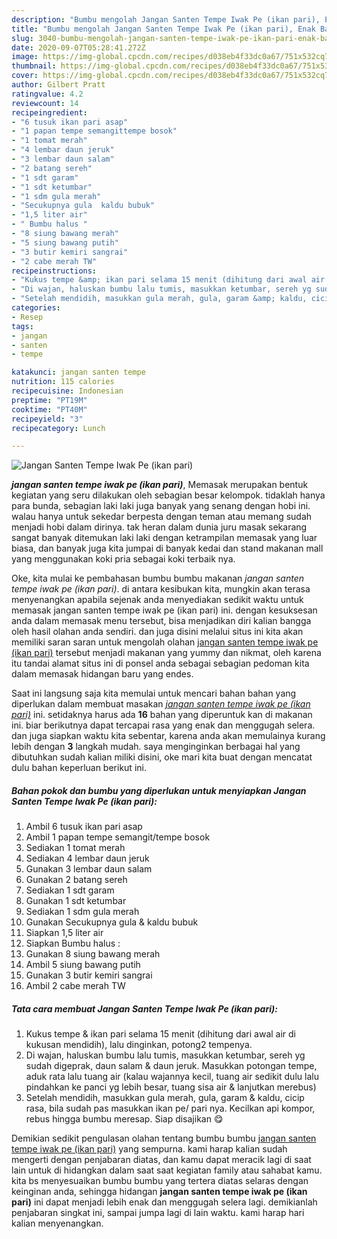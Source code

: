 ```yaml
---
description: "Bumbu mengolah Jangan Santen Tempe Iwak Pe (ikan pari), Enak Banget"
title: "Bumbu mengolah Jangan Santen Tempe Iwak Pe (ikan pari), Enak Banget"
slug: 3040-bumbu-mengolah-jangan-santen-tempe-iwak-pe-ikan-pari-enak-banget
date: 2020-09-07T05:28:41.272Z
image: https://img-global.cpcdn.com/recipes/d038eb4f33dc0a67/751x532cq70/jangan-santen-tempe-iwak-pe-ikan-pari-foto-resep-utama.jpg
thumbnail: https://img-global.cpcdn.com/recipes/d038eb4f33dc0a67/751x532cq70/jangan-santen-tempe-iwak-pe-ikan-pari-foto-resep-utama.jpg
cover: https://img-global.cpcdn.com/recipes/d038eb4f33dc0a67/751x532cq70/jangan-santen-tempe-iwak-pe-ikan-pari-foto-resep-utama.jpg
author: Gilbert Pratt
ratingvalue: 4.2
reviewcount: 14
recipeingredient:
- "6 tusuk ikan pari asap"
- "1 papan tempe semangittempe bosok"
- "1 tomat merah"
- "4 lembar daun jeruk"
- "3 lembar daun salam"
- "2 batang sereh"
- "1 sdt garam"
- "1 sdt ketumbar"
- "1 sdm gula merah"
- "Secukupnya gula  kaldu bubuk"
- "1,5 liter air"
- " Bumbu halus "
- "8 siung bawang merah"
- "5 siung bawang putih"
- "3 butir kemiri sangrai"
- "2 cabe merah TW"
recipeinstructions:
- "Kukus tempe &amp; ikan pari selama 15 menit (dihitung dari awal air di kukusan mendidih), lalu dinginkan, potong2 tempenya."
- "Di wajan, haluskan bumbu lalu tumis, masukkan ketumbar, sereh yg sudah digeprak, daun salam &amp; daun jeruk. Masukkan potongan tempe, aduk rata lalu tuang air (kalau wajannya kecil, tuang air sedikit dulu lalu pindahkan ke panci yg lebih besar, tuang sisa air &amp; lanjutkan merebus)"
- "Setelah mendidih, masukkan gula merah, gula, garam &amp; kaldu, cicip rasa, bila sudah pas masukkan ikan pe/ pari nya. Kecilkan api kompor, rebus hingga bumbu meresap. Siap disajikan 😋"
categories:
- Resep
tags:
- jangan
- santen
- tempe

katakunci: jangan santen tempe 
nutrition: 115 calories
recipecuisine: Indonesian
preptime: "PT19M"
cooktime: "PT40M"
recipeyield: "3"
recipecategory: Lunch

---
```



![Jangan Santen Tempe Iwak Pe (ikan pari)](https://img-global.cpcdn.com/recipes/d038eb4f33dc0a67/751x532cq70/jangan-santen-tempe-iwak-pe-ikan-pari-foto-resep-utama.jpg)

<b><i>jangan santen tempe iwak pe (ikan pari)</i></b>, Memasak merupakan bentuk kegiatan yang seru dilakukan oleh sebagian besar kelompok. tidaklah hanya para bunda, sebagian laki laki juga banyak yang senang dengan hobi ini. walau hanya untuk sekedar berpesta dengan teman atau memang sudah menjadi hobi dalam dirinya. tak heran dalam dunia juru masak sekarang sangat banyak ditemukan laki laki dengan ketrampilan memasak yang luar biasa, dan banyak juga kita jumpai di banyak kedai dan stand makanan mall yang menggunakan koki pria sebagai koki terbaik nya.

Oke, kita mulai ke pembahasan bumbu bumbu makanan <i>jangan santen tempe iwak pe (ikan pari)</i>. di antara kesibukan kita, mungkin akan terasa menyenangkan apabila sejenak anda menyediakan sedikit waktu untuk memasak jangan santen tempe iwak pe (ikan pari) ini. dengan kesuksesan anda dalam memasak menu tersebut, bisa menjadikan diri kalian bangga oleh hasil olahan anda sendiri. dan juga disini melalui situs ini kita akan memiliki saran saran untuk mengolah olahan <u>jangan santen tempe iwak pe (ikan pari)</u> tersebut menjadi makanan yang yummy dan nikmat, oleh karena itu tandai alamat situs ini di ponsel anda sebagai sebagian pedoman kita dalam memasak hidangan baru yang endes.




Saat ini langsung saja kita memulai untuk mencari bahan bahan yang diperlukan dalam membuat masakan <u><i>jangan santen tempe iwak pe (ikan pari)</i></u> ini. setidaknya harus ada <b>16</b> bahan yang diperuntuk kan di makanan ini. biar berikutnya dapat tercapai rasa yang enak dan menggugah selera. dan juga siapkan waktu kita sebentar, karena anda akan memulainya kurang lebih dengan <b>3</b> langkah mudah. saya menginginkan berbagai hal yang dibutuhkan sudah kalian miliki disini, oke mari kita buat dengan mencatat dulu bahan keperluan berikut ini.

<!--inarticleads1-->

##### Bahan pokok dan bumbu yang diperlukan untuk menyiapkan Jangan Santen Tempe Iwak Pe (ikan pari):

1. Ambil 6 tusuk ikan pari asap
1. Ambil 1 papan tempe semangit/tempe bosok
1. Sediakan 1 tomat merah
1. Sediakan 4 lembar daun jeruk
1. Gunakan 3 lembar daun salam
1. Gunakan 2 batang sereh
1. Sediakan 1 sdt garam
1. Gunakan 1 sdt ketumbar
1. Sediakan 1 sdm gula merah
1. Gunakan Secukupnya gula &amp; kaldu bubuk
1. Siapkan 1,5 liter air
1. Siapkan  Bumbu halus :
1. Gunakan 8 siung bawang merah
1. Ambil 5 siung bawang putih
1. Gunakan 3 butir kemiri sangrai
1. Ambil 2 cabe merah TW




<!--inarticleads2-->

##### Tata cara membuat Jangan Santen Tempe Iwak Pe (ikan pari):

1. Kukus tempe &amp; ikan pari selama 15 menit (dihitung dari awal air di kukusan mendidih), lalu dinginkan, potong2 tempenya.
1. Di wajan, haluskan bumbu lalu tumis, masukkan ketumbar, sereh yg sudah digeprak, daun salam &amp; daun jeruk. Masukkan potongan tempe, aduk rata lalu tuang air (kalau wajannya kecil, tuang air sedikit dulu lalu pindahkan ke panci yg lebih besar, tuang sisa air &amp; lanjutkan merebus)
1. Setelah mendidih, masukkan gula merah, gula, garam &amp; kaldu, cicip rasa, bila sudah pas masukkan ikan pe/ pari nya. Kecilkan api kompor, rebus hingga bumbu meresap. Siap disajikan 😋




Demikian sedikit pengulasan olahan tentang bumbu bumbu <u>jangan santen tempe iwak pe (ikan pari)</u> yang sempurna. kami harap kalian sudah mengerti dengan penjabaran diatas, dan kamu dapat meracik lagi di saat lain untuk di hidangkan dalam saat saat kegiatan family atau sahabat kamu. kita bs menyesuaikan bumbu bumbu yang tertera diatas selaras dengan keinginan anda, sehingga hidangan <b>jangan santen tempe iwak pe (ikan pari)</b> ini dapat menjadi lebih enak dan menggugah selera lagi. demikianlah penjabaran singkat ini, sampai jumpa lagi di lain waktu. kami harap hari kalian menyenangkan.
